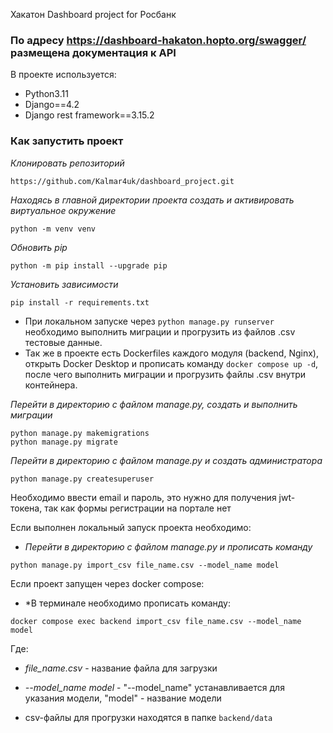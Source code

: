 Хакатон Dashboard project for Росбанк

### По адресу https://dashboard-hakaton.hopto.org/swagger/ размещена документация к API

В проекте используется:
* Python3.11
* Django==4.2
* Django rest framework==3.15.2

### Как запустить проект

*Клонировать репозиторий*
```
https://github.com/Kalmar4uk/dashboard_project.git
```

*Находясь в главной директории проекта создать и активировать виртуальное окружение*
```
python -m venv venv
```

*Обновить pip*
```
python -m pip install --upgrade pip
```

*Установить зависимости*
```
pip install -r requirements.txt
```

* При локальном запуске через ```python manage.py runserver``` необходимо выполнить миграции и прогрузить из файлов .csv тестовые данные.
* Так же в проекте есть Dockerfiles каждого модуля (backend, Nginx), открыть Docker Desktop и прописать команду ```docker compose up -d```, после чего выполнить миграции и прогрузить файлы .csv внутри контейнера.

*Перейти в директорию с файлом manage.py, создать и выполнить миграции*
```
python manage.py makemigrations
python manage.py migrate
```

*Перейти в директорию с файлом manage.py и создать администратора*

```
python manage.py createsuperuser
```
Необходимо ввести email и пароль, это нужно для получения jwt-токена, так как формы регистрации на портале нет

Если выполнен локальный запуск проекта необходимо:
* *Перейти в директорию с файлом manage.py и прописать команду*
```
python manage.py import_csv file_name.csv --model_name model
```
Если проект запущен через docker compose:

* *В терминале необходимо прописать команду:
```
docker compose exec backend import_csv file_name.csv --model_name model
```

Где:
* *file_name.csv* - название файла для загрузки
* *--model_name model* - "--model_name" устанавливается для указания модели, "model" - название модели

* csv-файлы для прогрузки находятся в папке ```backend/data```



